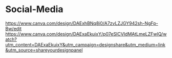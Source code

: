 # Social-Media
https://www.canva.com/design/DAExhBNq8i0/A7zvLZJGY942sh-NgFp-Bw/edit
https://www.canva.com/design/DAExaEkuixY/p07eSICVIdMAtLmeLZFwlQ/watch?utm_content=DAExaEkuixY&utm_campaign=designshare&utm_medium=link&utm_source=shareyourdesignpanel
